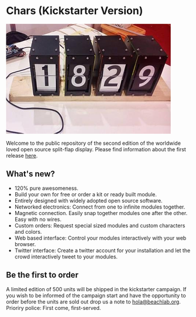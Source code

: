 # Chars (Kickstarter Version)

![](flip-flap.jpg)

Welcome to the public repository of the second edition of the worldwide loved open source split-flap display. Please find information about the first release [here](V1).

## What's new?
* 120% pure awesomeness.
* Build your own for free or order a kit or ready built module.
* Entirely designed with widely adopted open source software.
* Networked electronics: Connect from one to infinite modules together.
* Magnetic connection. Easily snap together modules one after the other. Easy with no wires.
* Custom orders: Request special sized modules and custom characters and colors.
* Web based interface: Control your modules interactively with your web browser.
* Twitter interface: Create a twitter account for your installation and let the crowd interactively tweet to your modules.

## Be the first to order
A limited edition of 500 units will be shipped in the kickstarter campaign. If you wish to be informed of the campaign start and have the opportunity to order before the units are sold out drop us a note to <hola@beachlab.org>. Prioriry police: First come, first-served.